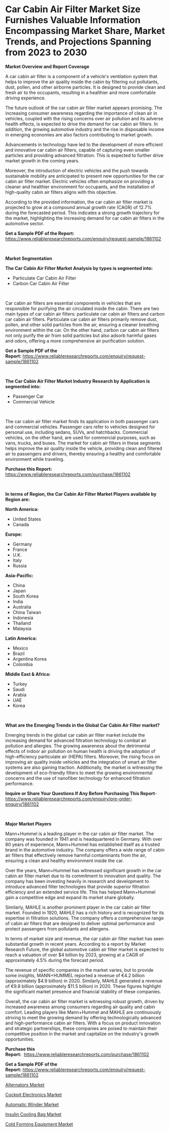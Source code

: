 <p><h1>Car Cabin Air Filter Market Size Furnishes Valuable Information Encompassing Market Share, Market Trends, and Projections Spanning from 2023 to 2030</h1></p><p><strong>Market Overview and Report Coverage</strong></p>
<p><p>A car cabin air filter is a component of a vehicle's ventilation system that helps to improve the air quality inside the cabin by filtering out pollutants, dust, pollen, and other airborne particles. It is designed to provide clean and fresh air to the occupants, resulting in a healthier and more comfortable driving experience.</p><p>The future outlook of the car cabin air filter market appears promising. The increasing consumer awareness regarding the importance of clean air in vehicles, coupled with the rising concerns over air pollution and its adverse health effects, is expected to drive the demand for car cabin air filters. In addition, the growing automotive industry and the rise in disposable income in emerging economies are also factors contributing to market growth.</p><p>Advancements in technology have led to the development of more efficient and innovative car cabin air filters, capable of capturing even smaller particles and providing advanced filtration. This is expected to further drive market growth in the coming years.</p><p>Moreover, the introduction of electric vehicles and the push towards sustainable mobility are anticipated to present new opportunities for the car cabin air filter market. Electric vehicles often emphasize on providing a cleaner and healthier environment for occupants, and the installation of high-quality cabin air filters aligns with this objective.</p><p>According to the provided information, the car cabin air filter market is projected to grow at a compound annual growth rate (CAGR) of 12.7% during the forecasted period. This indicates a strong growth trajectory for the market, highlighting the increasing demand for car cabin air filters in the automotive sector.</p></p>
<p><strong>Get a Sample PDF of the Report:</strong> <a href="https://www.reliableresearchreports.com/enquiry/request-sample/1861102">https://www.reliableresearchreports.com/enquiry/request-sample/1861102</a></p>
<p>&nbsp;</p>
<p><strong>Market Segmentation</strong></p>
<p><strong>The Car Cabin Air Filter Market Analysis by types is segmented into:</strong></p>
<p><ul><li>Particulate Car Cabin Air Filter</li><li>Carbon Car Cabin Air Filter</li></ul></p>
<p>&nbsp;</p>
<p><p>Car cabin air filters are essential components in vehicles that are responsible for purifying the air circulated inside the cabin. There are two main types of car cabin air filters: particulate car cabin air filters and carbon car cabin air filters. Particulate car cabin air filters primarily remove dust, pollen, and other solid particles from the air, ensuring a cleaner breathing environment within the car. On the other hand, carbon car cabin air filters not only purify the air from solid particles but also adsorb harmful gases and odors, offering a more comprehensive air purification solution.</p></p>
<p><strong>Get a Sample PDF of the Report:</strong>&nbsp;<a href="https://www.reliableresearchreports.com/enquiry/request-sample/1861102">https://www.reliableresearchreports.com/enquiry/request-sample/1861102</a></p>
<p>&nbsp;</p>
<p><strong>The Car Cabin Air Filter Market Industry Research by Application is segmented into:</strong></p>
<p><ul><li>Passenger Car</li><li>Commercial Vehicle</li></ul></p>
<p>&nbsp;</p>
<p><p>The car cabin air filter market finds its application in both passenger cars and commercial vehicles. Passenger cars refer to vehicles designed for personal use, including sedans, SUVs, and hatchbacks. Commercial vehicles, on the other hand, are used for commercial purposes, such as vans, trucks, and buses. The market for cabin air filters in these segments helps improve the air quality inside the vehicle, providing clean and filtered air to passengers and drivers, thereby ensuring a healthy and comfortable environment while traveling.</p></p>
<p><strong>Purchase this Report:</strong>&nbsp; <a href="https://www.reliableresearchreports.com/purchase/1861102">https://www.reliableresearchreports.com/purchase/1861102</a></p>
<p>&nbsp;</p>
<p><strong>In terms of Region, the Car Cabin Air Filter Market Players available by Region are:</strong></p>
<p>
    <p> <strong> North America: </strong>
        <ul>
            <li>United States</li>
            <li>Canada</li>
        </ul>
        </p> 
    <p> <strong> Europe: </strong>
        <ul>
            <li>Germany</li>
            <li>France</li>
            <li>U.K.</li>
            <li>Italy</li>
            <li>Russia</li>
        </ul>
        </p> 
    <p> <strong> Asia-Pacific: </strong>
        <ul>
            <li>China</li>
            <li>Japan</li>
            <li>South Korea</li>
            <li>India</li>
            <li>Australia</li>
            <li>China Taiwan</li>
            <li>Indonesia</li>
            <li>Thailand</li>
            <li>Malaysia</li>
        </ul>
        </p> 
    <p> <strong> Latin America: </strong>
        <ul>
            <li>Mexico</li>
            <li>Brazil</li>
            <li>Argentina Korea</li>
            <li>Colombia</li>
        </ul>
        </p> 
    <p> <strong> Middle East & Africa: </strong>
        <ul>
            <li>Turkey</li>
            <li>Saudi</li>
            <li>Arabia</li>
            <li>UAE</li>
            <li>Korea</li>
        </ul>
    </p>
    </p>
<p>&nbsp;</p>
<p><strong>What are the Emerging Trends in the Global Car Cabin Air Filter market?</strong></p>
<p><p>Emerging trends in the global car cabin air filter market include the increasing demand for advanced filtration technology to combat air pollution and allergies. The growing awareness about the detrimental effects of indoor air pollution on human health is driving the adoption of high-efficiency particulate air (HEPA) filters. Moreover, the rising focus on improving air quality inside vehicles and the integration of smart air filter systems are also gaining traction. Additionally, the market is witnessing the development of eco-friendly filters to meet the growing environmental concerns and the use of nanofiber technology for enhanced filtration performance.</p></p>
<p><strong>Inquire or Share Your Questions If Any Before Purchasing This Report</strong>- <a href="https://www.reliableresearchreports.com/enquiry/pre-order-enquiry/1861102">https://www.reliableresearchreports.com/enquiry/pre-order-enquiry/1861102</a></p>
<p>&nbsp;</p>
<p><strong>Major Market Players</strong></p>
<p><p>Mann+Hummel is a leading player in the car cabin air filter market. The company was founded in 1941 and is headquartered in Germany. With over 80 years of experience, Mann+Hummel has established itself as a trusted brand in the automotive industry. The company offers a wide range of cabin air filters that effectively remove harmful contaminants from the air, ensuring a clean and healthy environment inside the car.</p><p>Over the years, Mann+Hummel has witnessed significant growth in the car cabin air filter market due to its commitment to innovation and quality. The company has been investing heavily in research and development to introduce advanced filter technologies that provide superior filtration efficiency and an extended service life. This has helped Mann+Hummel gain a competitive edge and expand its market share globally.</p><p>Similarly, MAHLE is another prominent player in the car cabin air filter market. Founded in 1920, MAHLE has a rich history and is recognized for its expertise in filtration solutions. The company offers a comprehensive range of cabin air filters that are designed to deliver optimal performance and protect passengers from pollutants and allergens.</p><p>In terms of market size and revenue, the car cabin air filter market has seen substantial growth in recent years. According to a report by Market Research Future, the global automotive cabin air filter market is expected to reach a valuation of over $4 billion by 2023, growing at a CAGR of approximately 4.5% during the forecast period.</p><p>The revenue of specific companies in the market varies, but to provide some insights, MANN+HUMMEL reported a revenue of €4.2 billion (approximately $4.9 billion) in 2020. Similarly, MAHLE generated a revenue of €9.8 billion (approximately $11.5 billion) in 2020. These figures highlight the significant market presence and financial stability of these companies.</p><p>Overall, the car cabin air filter market is witnessing robust growth, driven by increased awareness among consumers regarding air quality and cabin comfort. Leading players like Mann+Hummel and MAHLE are continuously striving to meet the growing demand by offering technologically advanced and high-performance cabin air filters. With a focus on product innovation and strategic partnerships, these companies are poised to maintain their competitive position in the market and capitalize on the industry's growth opportunities.</p></p>
<p><strong>Purchase this Report:</strong>&nbsp;&nbsp;<a href="https://www.reliableresearchreports.com/purchase/1861102">https://www.reliableresearchreports.com/purchase/1861102</a></p>
<p></p>
<p><strong>Get a Sample PDF of the Report:</strong>&nbsp;<a href="https://www.reliableresearchreports.com/enquiry/request-sample/1861102">https://www.reliableresearchreports.com/enquiry/request-sample/1861102</a></p>
<p><p><a href="https://medium.com/@joanobrien1990/alternators-market-exploring-market-share-market-trends-and-future-growth-3360bdb01ca6">Alternators Market</a></p><p><a href="https://medium.com/@zitakuvalis/cockpit-electronics-market-insights-into-market-cagr-market-trends-and-growth-strategies-5a424ab4b894">Cockpit Electronics Market</a></p><p><a href="https://www.linkedin.com/pulse/automatic-winder-market-size-share-global-analysis-report-hek1f/">Automatic Winder Market</a></p><p><a href="https://www.linkedin.com/pulse/insulin-cooling-bag-market-research-report-unlocks-trgde/">Insulin Cooling Bag Market</a></p><p><a href="https://www.linkedin.com/pulse/cold-forming-equipment-market-challenges-opportunities-tixhf/">Cold Forming Equipment Market</a></p></p>